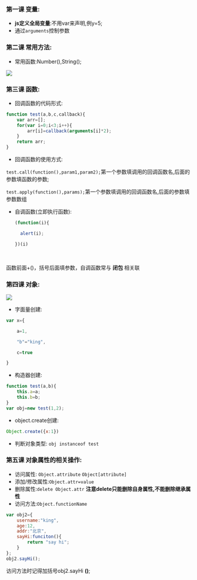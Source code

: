 ### 第一课 变量:

- **js定义全局变量**:不用var来声明,例y=5;
- 通过`arguments`控制参数


### 第二课 常用方法:

+ 常用函数:Number(),String();

![](https://ws1.sinaimg.cn/large/c364e082gy1fqyfrai2ugj20ai0i60ty.jpg)

### 第三课 函数:

+ 回调函数的代码形式:

````js
function test(a,b,c,callback){
    var arr=[];
    for(var i=0;i<3;i++){
        arr[i]=callback(arguments[i]*2);
    }
    return arr;
}
````



+ 回调函数的使用方式: 

`test.call(function(),param1,param2);`第一个参数填调用的回调函数名,后面的参数填函数的参数;

`test.apply(function(),params);`第一个参数填调用的回调函数名,后面的参数填参数数组



+ 自调函数(立即执行函数):

  ````js
  (function(i){

  	alert(i);

  })(i)

  ````

  ​

函数前面+()，括号后面填参数，自调函数常与 **闭包** 相关联



### 第四课 对象:

![](https://ws1.sinaimg.cn/large/c364e082gy1fqyimwydx1j20rn08nmxm.jpg)

+ 字面量创建:

````js
var x={

	a=1,

	"b"="king",

	c=true

}

````

+ 构造器创建:

````js
function test(a,b){
    this.a=a;
    this.b=b;
}
var obj=new test(1,2);
````

+ object.create创建:

````js
Object.create({x:1})
````



+ 判断对象类型: `obj instanceof test`



### 第五课 对象属性的相关操作:

+ 访问属性: `Object.attribute` `Object[attribute]`
+ 添加/修改属性:`Object.attr=value`
+ 删除属性:`delete Object.attr`  **注意delete只能删除自身属性,不能删除继承属性**
+ 访问方法:`Object.functionName` 

````js
var obj2={
    username:"king",
    age:12,
    addr:"北京",
    sayHi:funciton(){
        return "say hi";
    }
};
obj2.sayHi();
````

访问方法时记得加括号obj2.sayHi **()**;